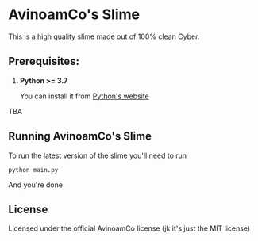 # AvinoamCo's Slime

This is a high quality slime made out of 100% clean Cyber.

## Prerequisites:

1. **Python >= 3.7**
    
    You can install it from [Python's website](https://www.python.org/downloads/)

TBA

## Running AvinoamCo's Slime

To run the latest version of the slime you'll need to run

```
python main.py
```

And you're done

## License

Licensed under the official AvinoamCo license (jk it's just the MIT license)